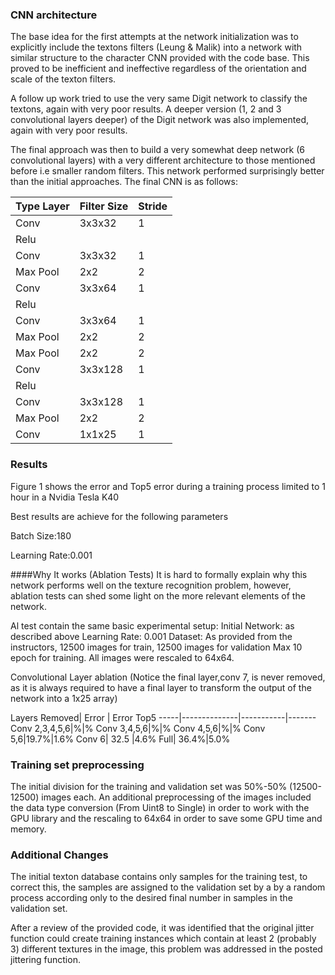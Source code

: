 
### CNN architecture
The base idea for the first attempts at the network initialization was to explicitly include the textons filters (Leung & Malik) into a network with similar structure  to the character CNN provided with the code base.  This proved to be inefficient and ineffective regardless of the orientation and scale of the texton filters.

A follow up work tried to use the very same Digit network to classify the textons, again with very poor results. A deeper version (1, 2 and 3 convolutional layers deeper) of the Digit network was also implemented, again with very poor results. 

The final approach was then to build a very somewhat deep network (6 convolutional layers) with a very different architecture to those mentioned before i.e smaller random filters. This network performed surprisingly better than the initial approaches. The final CNN is as follows:

Type Layer| Filter Size | Stride 
-----|--------------|-----------
Conv |3x3x32|1
Relu||
Conv |3x3x32|1
Max Pool |2x2|2
Conv |3x3x64|1
Relu||
Conv |3x3x64|1
Max Pool |2x2|2
Max Pool |2x2|2
Conv |3x3x128|1
Relu||
Conv |3x3x128|1
Max Pool |2x2|2
Conv |1x1x25|1


### Results
Figure 1 shows the error and  Top5 error during a training process limited to 1 hour in a Nvidia Tesla K40 

Best results are achieve for the following parameters

Batch Size:180

Learning Rate:0.001

####Why It works (Ablation Tests)
It is hard to formally explain why this network performs well on the texture recognition problem, however, ablation tests can shed some light on the more relevant elements of the network.

Al test contain the same basic experimental setup:
Initial Network: as described above
Learning Rate: 0.001
Dataset: As provided from the instructors, 12500 images for train, 12500 images for validation
Max 10 epoch for training.
All images were rescaled to 64x64.


Convolutional Layer ablation (Notice the final layer,conv 7, is never removed, as it is always required to have a final layer to transform the output of the network into a 1x25 array)

Layers Removed| Error | Error Top5
-----|--------------|-----------|-------
Conv 2,3,4,5,6|%|%
Conv 3,4,5,6|%|%
Conv 4,5,6|%|%
Conv 5,6|19.7%|1.6%
Conv 6| 32.5 |4.6%
Full| 36.4%|5.0%


### Training set preprocessing 
The initial division for the training and validation set was 50%-50% (12500-12500) images each. An additional preprocessing of the images included the data type conversion (From Uint8 to Single) in order to work with the GPU library and the rescaling to 64x64 in order to save some GPU time and memory. 


### Additional Changes
The initial texton database contains only samples for the training test, to correct this, the samples are assigned to the validation set by a by a random process according only to the desired final number in samples in the validation set.

After a review of the provided code, it was identified that the original jitter function could create training instances which contain at least 2 (probably 3) different textures in the image, this problem was addressed in the posted jittering function.


